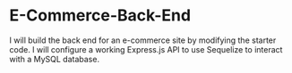 # E-Commerce-Back-End
I will build the back end for an e-commerce site by modifying the starter code. I will configure a working Express.js API to use Sequelize to interact with a MySQL database.
